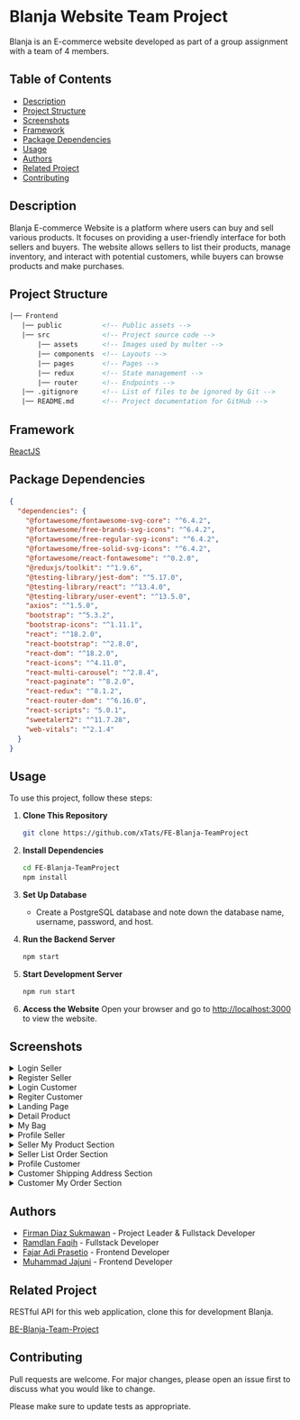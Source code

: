 # Blanja Website Team Project

Blanja is an E-commerce website developed as part of a group assignment with a team of 4 members.

## Table of Contents
- [Description](#description)
- [Project Structure](#project-structure)
- [Screenshots](#screenshots)
- [Framework](#framework)
- [Package Dependencies](#package-dependencies)
- [Usage](#usage)
- [Authors](#authors)
- [Related Project](#related-project)
- [Contributing](#contributing)

## Description

Blanja E-commerce Website is a platform where users can buy and sell various products. It focuses on providing a user-friendly interface for both sellers and buyers. The website allows sellers to list their products, manage inventory, and interact with potential customers, while buyers can browse products and make purchases.

## Project Structure

```html
|── Frontend
   |── public          <!-- Public assets -->
   |── src             <!-- Project source code -->
       |── assets      <!-- Images used by multer -->
       |── components  <!-- Layouts -->
       |── pages       <!-- Pages -->
       |── redux       <!-- State management -->
       |── router      <!-- Endpoints -->
   |── .gitignore      <!-- List of files to be ignored by Git -->
   |── README.md       <!-- Project documentation for GitHub -->
```

## Framework

[ReactJS](https://react.dev/)

## Package Dependencies

```json
{
  "dependencies": {
    "@fortawesome/fontawesome-svg-core": "^6.4.2",
    "@fortawesome/free-brands-svg-icons": "^6.4.2",
    "@fortawesome/free-regular-svg-icons": "^6.4.2",
    "@fortawesome/free-solid-svg-icons": "^6.4.2",
    "@fortawesome/react-fontawesome": "^0.2.0",
    "@reduxjs/toolkit": "^1.9.6",
    "@testing-library/jest-dom": "^5.17.0",
    "@testing-library/react": "^13.4.0",
    "@testing-library/user-event": "^13.5.0",
    "axios": "^1.5.0",
    "bootstrap": "^5.3.2",
    "bootstrap-icons": "^1.11.1",
    "react": "^18.2.0",
    "react-bootstrap": "^2.8.0",
    "react-dom": "^18.2.0",
    "react-icons": "^4.11.0",
    "react-multi-carousel": "^2.8.4",
    "react-paginate": "^8.2.0",
    "react-redux": "^8.1.2",
    "react-router-dom": "^6.16.0",
    "react-scripts": "5.0.1",
    "sweetalert2": "^11.7.28",
    "web-vitals": "^2.1.4"
  }
}
```

## Usage

To use this project, follow these steps:

1. **Clone This Repository**
   ```bash
   git clone https://github.com/xTats/FE-Blanja-TeamProject
   ```

2. **Install Dependencies**
   ```bash
   cd FE-Blanja-TeamProject
   npm install
   ```

3. **Set Up Database**
   - Create a PostgreSQL database and note down the database name, username, password, and host.

4. **Run the Backend Server**
   ```bash
   npm start
   ```

5. **Start Development Server**
   ```bash
   npm run start
   ```

6. **Access the Website**
   Open your browser and go to [http://localhost:3000](http://localhost:3000) to view the website.

## Screenshots

<details>
  <summary>
    Login Seller
  </summary>
<img src="screenshots/sellerLogin.png" alt="Login Seller" />
</details>

<details>
  <summary>
    Register Seller
  </summary>
<img src="screenshots/sellerRegister.png" alt="Register Seller" />
</details>

<details>
  <summary>
    Login Customer
  </summary>
<img src="screenshots/customerLogin.png" alt="Login Customer" />
</details>

<details>
  <summary>
    Regiter Customer
  </summary>
<img src="screenshots/customerRegister.png" alt="Register Customer" />
</details>
<details>
  <summary>
    Landing Page
  </summary>
<img src="screenshots/LandingPage.png" alt="Register Customer" />
</details>
<details>
  <summary>
    Detail Product
  </summary>
<img src="screenshots/DetailProduct.png" alt="Detail Product" />
</details>
<details>
  <summary>
    My Bag
  </summary>
<img src="screenshots/MyBag.png" alt="My Bag" />
</details>
<details>
  <summary>
    Profile Seller
  </summary>
<img src="screenshots/profileSeller.png" alt="Profile Seller" />
</details>
<details>
  <summary>
    Seller My Product Section
  </summary>
<img src="screenshots/sellerMyProduct.png" alt="Seller Product" />
</details>
<details>
  <summary>
    Seller List Order Section
  </summary>
<img src="screenshots/sellerListOrder.png" alt="List Order" />
</details>
<details>
  <summary>
    Profile Customer
  </summary>
<img src="screenshots/profileCustomer.png" alt="Profile Customer" />
</details>
<details>
  <summary>
    Customer Shipping Address Section
  </summary>
<img src="screenshots/profileShippingAddress.png" alt="Shipping Adress" />
</details>
<details>
  <summary>
    Customer My Order Section
  </summary>
<img src="screenshots/profileMyOrder.png" alt="My Order" />
</details>

## Authors

- [Firman Diaz Sukmawan](https://github.com/xTats) - Project Leader & Fullstack Developer
- [Ramdlan Faqih](https://github.com/RamdlanFaqih) - Fullstack Developer
- [Fajar Adi Prasetio](https://github.com/FajarAdi25) - Frontend Developer
- [Muhammad Jajuni](https://github.com/MuhamadJajuni) - Frontend Developer

## Related Project

RESTful API for this web application, clone this for development Blanja.

[BE-Blanja-Team-Project](https://github.com/xTats/BE-Blanja-Team-Project)

## Contributing

Pull requests are welcome. For major changes, please open an issue first to discuss what you would like to change.

Please make sure to update tests as appropriate.